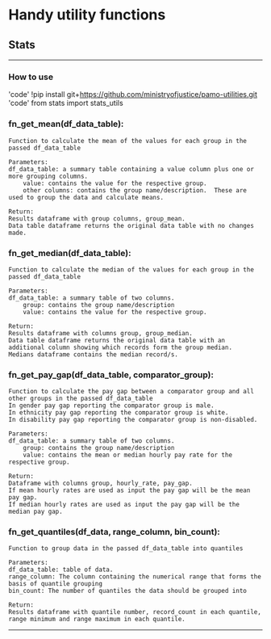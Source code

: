 # Handy utility functions

## Stats
---
### How to use
'code' !pip install git+https://github.com/ministryofjustice/pamo-utilities.git
'code' from stats import stats_utils

### fn_get_mean(df_data_table):

    Function to calculate the mean of the values for each group in the passed df_data_table
    
    Parameters:
    df_data_table: a summary table containing a value column plus one or more grouping columns.
        value: contains the value for the respective group.
        other columns: contains the group name/description.  These are used to group the data and calculate means.      
    
    Return:
    Results dataframe with group columns, group_mean.  
    Data table dataframe returns the original data table with no changes made.

### fn_get_median(df_data_table):

    Function to calculate the median of the values for each group in the passed df_data_table
    
    Parameters:
    df_data_table: a summary table of two columns.  
        group: contains the group name/description
        value: contains the value for the respective group.
    
    Return:
    Results dataframe with columns group, group_median.  
    Data table dataframe returns the original data table with an additional column showing which records form the group median.
    Medians dataframe contains the median record/s.

### fn_get_pay_gap(df_data_table, comparator_group):

    Function to calculate the pay gap between a comparator group and all other groups in the passed df_data_table
    In gender pay gap reporting the comparator group is male.
    In ethnicity pay gap reporting the comparator group is white.
    In disability pay gap reporting the comparator group is non-disabled.
    
    Parameters:
    df_data_table: a summary table of two columns.  
        group: contains the group name/description
        value: contains the mean or median hourly pay rate for the respective group.
    
    Return:
    Dataframe with columns group, hourly_rate, pay_gap.  
    If mean hourly rates are used as input the pay gap will be the mean pay gap.
    If median hourly rates are used as input the pay gap will be the median pay gap.

### fn_get_quantiles(df_data, range_column, bin_count):

    Function to group data in the passed df_data_table into quantiles
    
    Parameters:
    df_data_table: table of data.
    range_column: The column containing the numerical range that forms the basis of quantile grouping
    bin_count: The number of quantiles the data should be grouped into
    
    Return:
    Results dataframe with quantile number, record_count in each quantile, range minimum and range maximum in each quantile.  
---
